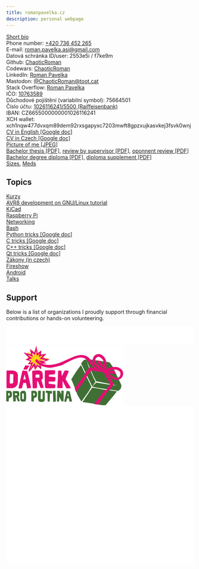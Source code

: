 ```yaml
---
title: romanpavelka.cz
description: personal webpage
---
```


[Short bio](bio)  
Phone number: [+420 736 452 265](tel:+420736452265)  
E-mail: [roman.pavelka.asi@gmail.com](mailto:roman.pavelka.asi@gmail.com)  
Datová schránka ID/user: 2553e5i / f7ke9m  
Github: [ChaoticRoman](https://github.com/ChaoticRoman)  
Codewars: [ChaoticRoman](https://www.codewars.com/users/ChaoticRoman/)  
LinkedIn: [Roman Pavelka](https://www.linkedin.com/in/roman-pavelka-b721339b/)  
Mastodon: [@ChaoticRoman@toot.cat](https://toot.cat/@ChaoticRoman)  
Stack Overflow: [Roman Pavelka](https://stackoverflow.com/users/12118546/roman-pavelka)  
IČO: [10763589](zivnost.pdf)  
Důchodové pojištění (variabilní symbol): 75664501  
Číslo účtu: [1026116241/5500 (Raiffeisenbank)](qr)  
IBAN: CZ6655000000001026116241  
XCH wallet: xch1nqw477dvxqm89dem92rxsgapyxc7203mwft8gpzxujkasvkej3fsvk0wnj  
[CV in English \[Google doc\]](https://docs.google.com/document/d/1chWjWus-AKZ4OC9tiD6cijwMMeaZSnZuHH4SbBLnbwY)  
[CV in Czech \[Google doc\]](https://docs.google.com/document/d/1kjOD4RH9kXEZwlxmo9bSw1o4J6N0vOD-g8OP7KHNMnA)  
[Picture of me \[JPEG\]](rpavelka-cpp.jpeg)  
[Bachelor thesis \[PDF\]](fluxgate.pdf),
[review by supervisor \[PDF\]](Review_Roman_Pavelka.pdf),
[oponnent review \[PDF\]](Roman_bw.pdf)  
[Bachelor degree diploma \[PDF\]](diplom.pdf), [diploma supplement \[PDF\]](dodatek.pdf)  
[Sizes](sizes), [Meds](meds)  

## Topics

[Kurzy](kurzy)  
[AVR8 development on GNU/Linux tutorial](avr)  
[KiCad](kicad)  
[Raspberry Pi](pi)  
[Networking](net)  
[Bash](bash)  
[Python tricks \[Google doc\]](https://docs.google.com/document/d/15JE7VvGXdR9_72hDNddUwnw-mOFgzNM7eUFvRmngT7Q)  
[C tricks \[Google doc\]](https://docs.google.com/document/d/1W1aMNxZPDd-WU3nlgR1IhdaA8_xT7ny_1L0nCaL7Iy8)  
[C++ tricks \[Google doc\]](https://docs.google.com/document/d/1_MJSi8OFwptRwPrKsqrWDVxT5rG6KoHWJWzKFEDcVgE)  
[Qt tricks \[Google doc\]](https://docs.google.com/document/d/1R2KTPmzWfuTrcC5v-jNdfptanTI2-d7Hwm4SZE9hlhk)  
[Zákony (in czech)](law)  
[Fireshow](fireshow)  
[Android](android)  
[Talks](talks)  

## Support

Below is a list of organizations I proudly support through financial contributions or hands-on volunteering.

[![UNITED24](supporting/united24.svg)](https://u24.gov.ua/)
[![Nadační fond pro Ukrajinu](supporting/darek.svg)](https://www.zbraneproukrajinu.cz/)
[![Aerorozvědka z.s.](supporting/aerorozvedka.svg)](https://aerorozvedka.cz/)
